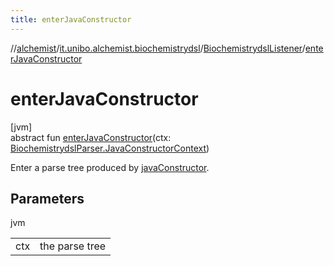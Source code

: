 ```yaml
---
title: enterJavaConstructor
---
```

//[alchemist](../../../index.html)/[it.unibo.alchemist.biochemistrydsl](../index.html)/[BiochemistrydslListener](index.html)/[enterJavaConstructor](enter-java-constructor.html)



# enterJavaConstructor



[jvm]\
abstract fun [enterJavaConstructor](enter-java-constructor.html)(ctx: [BiochemistrydslParser.JavaConstructorContext](../-biochemistrydsl-parser/-java-constructor-context/index.html))



Enter a parse tree produced by [javaConstructor](../-biochemistrydsl-parser/java-constructor.html).



## Parameters


jvm

| | |
|---|---|
| ctx | the parse tree |




